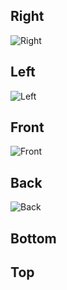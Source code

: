 ## Right
![Right](https://github.com/DexterTaha/WRO-2024-FUTURE-ENGINEERS/assets/130682580/cf044a31-d02e-4ec0-8634-870cd3d9da88)
## Left
![Left](https://github.com/DexterTaha/WRO-2024-FUTURE-ENGINEERS/assets/130682580/cf044a31-d02e-4ec0-8634-870cd3d9da88)
## Front
![Front](https://github.com/DexterTaha/WRO-2024-FUTURE-ENGINEERS/assets/130682580/cf044a31-d02e-4ec0-8634-870cd3d9da88)
## Back
![Back](https://github.com/DexterTaha/WRO-2024-FUTURE-ENGINEERS/assets/130682580/cf044a31-d02e-4ec0-8634-870cd3d9da88)

## Bottom

## Top
